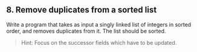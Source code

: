 ## 8. Remove duplicates from a sorted list

Write a program that takes as input a singly linked list of integers in sorted order, and removes duplicates from it. The list should be sorted.

> Hint: Focus on the successor fields which have to be updated.
